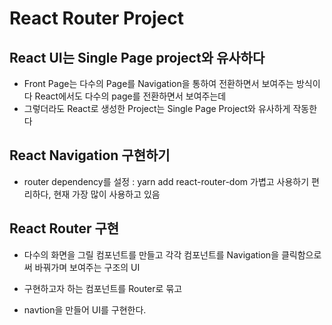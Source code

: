 # React Router Project

## React UI는 Single Page project와 유사하다
* Front Page는 다수의 Page를 Navigation을 통하여 전환하면서 보여주는 방식이다
	React에서도 다수의 page를 전환하면서 보여주는데
* 그렇더라도 React로 생성한 Project는 Single Page Project와 유사하게 작동한다

## React Navigation 구현하기
* router dependency를 설정 : yarn add react-router-dom
	가볍고 사용하기 편리하다, 현재 가장 많이 사용하고 있음
## React Router 구현
* 다수의 화면을 그릴 컴포넌트를 만들고 각각 컴포넌트를 Navigation을 클릭함으로써 바꿔가며 보여주는 구조의 UI

* 구현하고자 하는 컴포넌트를 Router로 묶고
* navtion을 만들어 UI를 구현한다.